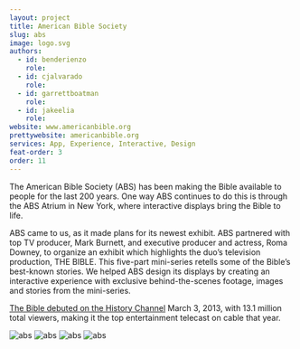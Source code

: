 ```yaml
---
layout: project
title: American Bible Society
slug: abs
image: logo.svg
authors:
  - id: benderienzo
    role: 
  - id: cjalvarado
    role: 
  - id: garrettboatman
    role: 
  - id: jakeelia
    role: 
website: www.americanbible.org
prettywebsite: americanbible.org
services: App, Experience, Interactive, Design
feat-order: 3
order: 11
---
```


The American Bible Society (ABS) has been making the Bible available to people for the last 200 years. One way ABS continues to do this is through the ABS Atrium in New York, where interactive displays bring the Bible to life.

ABS came to us, as it made plans for its newest exhibit. ABS partnered with top TV producer, Mark Burnett, and executive producer and actress, Roma Downey, to organize an exhibit which highlights the duo’s television production, THE BIBLE. This five-part mini-series retells some of the Bible’s best-known stories. We helped ABS design its displays by creating an interactive experience with exclusive behind-the-scenes footage, images and stories from the mini-series.

[The Bible debuted on the History Channel](www.history.com/shows/the-bible) March 3, 2013, with 13.1 million total viewers, making it the top entertainment telecast on cable that year.


![abs](/images/client-assets/{{page.slug}}/01.jpg)
![abs](/images/client-assets/{{page.slug}}/02.jpg)
![abs](/images/client-assets/{{page.slug}}/03.jpg)
![abs](/images/client-assets/{{page.slug}}/04.jpg)